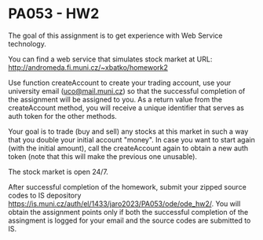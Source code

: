 # PA053 - HW2

The goal of this assignment is to get experience with Web Service technology.

You can find a web service that simulates stock market at URL:
http://andromeda.fi.muni.cz/~xbatko/homework2

Use function createAccount to create your trading account, use your university email (uco@mail.muni.cz) so that the successful completion of the assignment will be assigned to you. As a return value from the createAccount method, you will receive a unique identifier that serves as auth token for the other methods.

Your goal is to trade (buy and sell) any stocks at this market in such a way that you double your initial account "money". In case you want to start again (with the initial amount), call the createAccount again to obtain a new auth token (note that this will make the previous one unusable).

The stock market is open 24/7.

After successful completion of the homework, submit your zipped source codes to IS depository https://is.muni.cz/auth/el/1433/jaro2023/PA053/ode/ode_hw2/. You will obtain the assignment points only if both the successful completion of the assingment is logged for your email and the source codes are submitted to IS.
